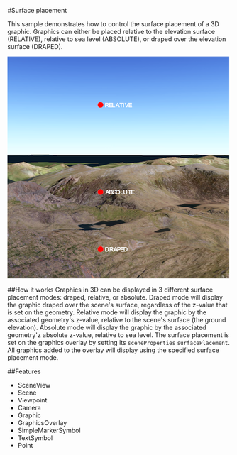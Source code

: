 #Surface placement

This sample demonstrates how to control the surface placement of a 3D graphic. Graphics can either be placed relative to the elevation surface (RELATIVE), relative to sea level (ABSOLUTE), or draped over the elevation surface (DRAPED).

![](screenshot.png)

##How it works
Graphics in 3D can be displayed in 3 different surface placement modes: draped, relative, or absolute. Draped mode will display the graphic draped over the scene's surface, regardless of the z-value that is set on the geometry. Relative mode will display the graphic by the associated geometry's z-value, relative to the scene's surface (the ground elevation). Absolute mode will display the graphic by the associated geometry'z absolute z-value, relative to sea level. The surface placement is set on the graphics overlay by setting its `sceneProperties` `surfacePlacement`. All graphics added to the overlay will display using the specified surface placement mode.

##Features
- SceneView
- Scene
- Viewpoint
- Camera
- Graphic
- GraphicsOverlay
- SimpleMarkerSymbol
- TextSymbol
- Point
